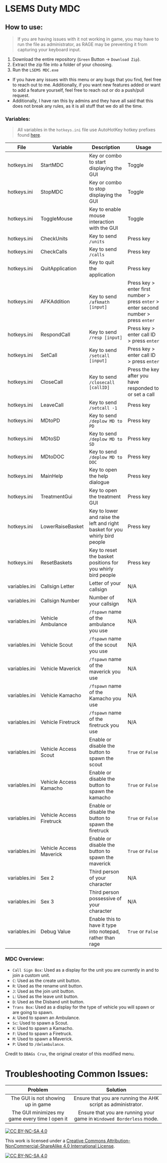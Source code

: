# LSEMS Duty MDC

## How to use:

> If you are having issues with it not working in game, you may have to run the file as administrator, as RAGE may be preventing it from capturing your keyboard input.

1. Download the entire repository (`Green` Button -> `Download Zip`).
2. Extract the zip file into a folder of your choosing.
3. Run the `LSEMS MDC.exe`

- If you have any issues with this menu or any bugs that you find, feel free to reach out to me.  Additionally, if you want new features added or want to add a feature yourself, feel free to reach out or do a push/pull request.
- Additionally, I have ran this by admins and they have all said that this does not break any rules, as it is all stuff that we do all the time.

### Variables:
> All variables in the `hotkeys.ini` file use AutoHotKey hotkey prefixes found [here](https://www.autohotkey.com/docs/v1/KeyList.htm).

| File | Variable | Description | Usage |
| ----------- | ----------- | ----------- | ----------- |
| hotkeys.ini | StartMDC | Key or combo to start displaying the GUI | Toggle |
| hotkeys.ini | StopMDC | Key or combo to stop displaying the GUI | Toggle |
| hotkeys.ini | ToggleMouse | Key to enable mouse interaction with the GUI | Toggle |
| hotkeys.ini | CheckUnits | Key to send `/units` | Press key |
| hotkeys.ini | CheckCalls | Key to send `/calls` | Press key |
| hotkeys.ini | QuitApplication | Key to quit the application | Press key |
| hotkeys.ini | AFKAddition | Key to send `/afkmath [input]` | Press key > enter first number > press `enter` > enter second number > press `enter` |
| hotkeys.ini | RespondCall | Key to send `/resp [input]` | Press key > enter call ID > press `enter` |
| hotkeys.ini | SetCall | Key to send `/setcall [input]` | Press key > enter call ID > press `enter` |
| hotkeys.ini | CloseCall | Key to send `/closecall [callID]` | Press the key after you have responded to or set a call |
| hotkeys.ini | LeaveCall | Key to send `/setcall -1` | Press key |
| hotkeys.ini | MDtoPD | Key to send `/deplow MD to PD ` | Press key |
| hotkeys.ini | MDtoSD | Key to send `/deplow MD to SD ` | Press key |
| hotkeys.ini | MDtoDOC | Key to send `/deplow MD to DOC ` | Press key |
| hotkeys.ini | MainHelp | Key to open the help dialogue | Press key |
| hotkeys.ini | TreatmentGui | Key to open the treatment GUI | Press key |
| hotkeys.ini | LowerRaiseBasket | Key to lower and raise the left and right basket for you whirly bird people | Press key |
| hotkeys.ini | ResetBaskets | Key to reset the basket positions for you whirly bird people | Press key |
| variables.ini | Callsign Letter | Letter of your callsign | N/A |
| variables.ini | Callsign Number | Number of your callsign | N/A |
| variables.ini | Vehicle Ambulance | `/fspawn` name of the ambulance you use | N/A |
| variables.ini | Vehicle Scout | `/fspawn` name of the scout you use | N/A |
| variables.ini | Vehicle Maverick | `/fspawn` name of the maverick you use | N/A |
| variables.ini | Vehicle Kamacho | `/fspawn` name of the Kamacho you use | N/A |
| variables.ini | Vehicle Firetruck | `/fspawn` name of the firetruck you use | N/A |
| variables.ini | Vehicle Access Scout | Enable or disable the button to spawn the scout | `True` or `False` |
| variables.ini | Vehicle Access Kamacho | Enable or disable the button to spawn the kamacho | `True` or `False` |
| variables.ini | Vehicle Access Firetruck | Enable or disable the button to spawn the firetruck | `True` or `False` |
| variables.ini | Vehicle Access Maverick | Enable or disable the button to spawn the maverick | `True` or `False` |
| variables.ini | Sex 2 | Third person of your character | N/A |
| variables.ini | Sex 3 | Third person possessive of your character | N/A |
| variables.ini | Debug Value | Enable this to have it type into notepad, rather than rage | `True` or `False` |

### MDC Overview:
- `Call Sign Box`: Used as a display for the unit you are currently in and to join a custom unit.
- `C`: Used as the create unit button.
- `R`: Used as the rename unit button.
- `J`: Used as the join unit button.
- `L`: Used as the leave unit button.
- `D`: Used as the Disband unit button.
- `Trans Box`: Used as a display for the type of vehicle you will spawn or are going to spawn.
- `A`: Used to spawn an Ambulance.
- `Sc`: Used to spawn a Scout.
- `K`: Used to spawn a Kamacho.
- `F`: Used to spawn a Firetruck.
- `M`: Used to spawn a Maverick.
- `P`: Used to `/delambulance`.

Credit to `DBAGs Crux`, the original creator of this modified menu.

# Troubleshooting Common Issues:

| **Problem** | **Solution** |
|:-----------------------------------------------------------------:|:-----------------------------------------------------------------:|
| The GUI is not showing up in game | Ensure that you are running the AHK script as administrator. |
| The GUI minimizes my game every time I open it | Ensure that you are running your game in `Windowed Borderless` mode. |

[![CC BY-NC-SA 4.0][cc-by-nc-sa-shield]][cc-by-nc-sa]

This work is licensed under a
[Creative Commons Attribution-NonCommercial-ShareAlike 4.0 International License][cc-by-nc-sa].

[![CC BY-NC-SA 4.0][cc-by-nc-sa-image]][cc-by-nc-sa]

[cc-by-nc-sa]: http://creativecommons.org/licenses/by-nc-sa/4.0/
[cc-by-nc-sa-image]: https://licensebuttons.net/l/by-nc-sa/4.0/88x31.png
[cc-by-nc-sa-shield]: https://img.shields.io/badge/License-CC%20BY--NC--SA%204.0-lightgrey.svg
